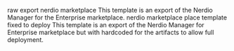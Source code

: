 raw export nerdio marketplace
    This template is an export of the Nerdio Manager for the Enterprise marketplace.
nerdio marketplace place template fixed to deploy
    This template is an export of the Nerdio Manager for Enterprise marketplace but with hardcoded for the artifacts to allow full deployment.
